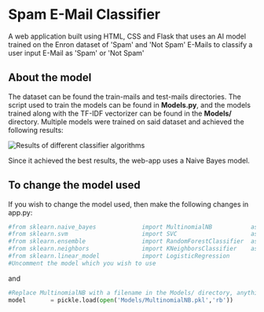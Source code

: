 # Spam E-Mail Classifier
A web application built using HTML, CSS and Flask that uses an AI model trained on the Enron dataset of 'Spam' and 'Not Spam' E-Mails to classify a user input E-Mail as 'Spam' or 'Not Spam'

## About the model
The dataset can be found the train-mails and test-mails directories.
The script used to train the models can be found in **Models.py**, and the models trained along with the TF-IDF vectorizer can be found in the **Models/** directory.
Multiple models were trained on said dataset and achieved the following results:

![Results of different classifier algorithms](https://i.imgur.com/ei2IP4S.png)

Since it achieved the best results, the web-app uses a Naive Bayes model.

## To change the model used
If you wish to change the model used, then make the following changes in app.py:

```py
#from sklearn.naive_bayes             import MultinomialNB           as NaiveBayes
#from sklearn.svm                     import SVC                     as SVM
#from sklearn.ensemble                import RandomForestClassifier  as RandomForest
#from sklearn.neighbors               import KNeighborsClassifier    as KNN
#from sklearn.linear_model            import LogisticRegression
#Uncomment the model which you wish to use
```
and

```py
#Replace MultinomialNB with a filename in the Models/ directory, anything except Vectorize
model       = pickle.load(open('Models/MultinomialNB.pkl','rb')) 
```

